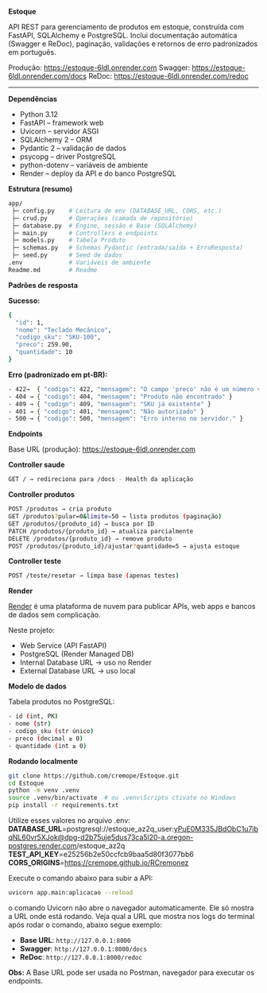 
**Estoque**

API REST para gerenciamento de produtos em estoque, construída com FastAPI, SQLAlchemy e PostgreSQL. Inclui documentação automática (Swagger e ReDoc), paginação, validações e retornos de erro padronizados em português.

Produção: https://estoque-6ldl.onrender.com
Swagger: https://estoque-6ldl.onrender.com/docs
ReDoc: https://estoque-6ldl.onrender.com/redoc

---

**Dependências**
- Python 3.12
- FastAPI – framework web
- Uvicorn – servidor ASGI
- SQLAlchemy 2 – ORM
- Pydantic 2 – validação de dados
- psycopg – driver PostgreSQL
- python-dotenv – variáveis de ambiente
- Render – deploy da API e do banco PostgreSQL

**Estrutura (resumo)**
```bash
app/
 ├─ config.py    # Leitura de env (DATABASE_URL, CORS, etc.)       
 ├─ crud.py      # Operações (camada de repositório)
 ├─ database.py  # Engine, sessão e Base (SQLAlchemy)
 ├─ main.py      # Controllers e endpoints
 ├─ models.py    # Tabela Produto
 ├─ schemas.py   # Schemas Pydantic (entrada/saída + ErroResposta)
 ├─ seed.py      # Seed de dados
.env             # Variáveis de ambiente
Readme.md        # Readme
```


**Padrões de resposta**

**Sucesso:**
```bash
{
  "id": 1,
  "nome": "Teclado Mecânico",
  "codigo_sku": "SKU-100",
  "preco": 259.90,
  "quantidade": 10
}
```

**Erro (padronizado em pt-BR):**
```bash
- 422→  { "codigo": 422, "mensagem": "O campo 'preco' não é um número válido" }
- 404 → { "codigo": 404, "mensagem": "Produto não encontrado" }
- 409 → { "codigo": 409, "mensagem": "SKU já existente" }
- 401 → { "codigo": 401, "mensagem": "Não autorizado" }
- 500 → { "codigo": 500, "mensagem": "Erro interno no servidor." }
```
**Endpoints**

Base URL (produção): https://estoque-6ldl.onrender.com

**Controller saude**
```bash
GET / → redireciona para /docs - Health da aplicação
```

**Controller produtos**
```bash
POST /produtos → cria produto
GET /produtos?pular=0&limite=50 → lista produtos (paginação)
GET /produtos/{produto_id} → busca por ID
PATCH /produtos/{produto_id} → atualiza parcialmente
DELETE /produtos/{produto_id} → remove produto
POST /produtos/{produto_id}/ajustar?quantidade=5 → ajusta estoque
```
**Controller teste**
```bash
POST /teste/resetar → limpa base (apenas testes)
```

**Render**

[Render](https://render.com/) é uma plataforma de nuvem para publicar APIs, web apps e bancos de dados sem complicação.

Neste projeto:
- Web Service (API FastAPI)
- PostgreSQL (Render Managed DB)
- Internal Database URL → uso no Render
- External Database URL → uso local

**Modelo de dados**

Tabela produtos no PostgreSQL:
```bash
- id (int, PK)
- nome (str)
- codigo_sku (str único)
- preco (decimal ≥ 0)
- quantidade (int ≥ 0)
```

**Rodando localmente**

```bash
git clone https://github.com/cremope/Estoque.git
cd Estoque
python -m venv .venv
source .venv/bin/activate  # ou .venv\Scripts ctivate no Windows
pip install -r requirements.txt
```
Utilize esses valores no arquivo .env:
**DATABASE_URL**=postgresql://estoque_az2q_user:yPuE0M335JBdObC1u7ibqNL60vr5XJok@dpg-d2b75uje5dus73ca5l20-a.oregon-postgres.render.com/estoque_az2q
**TEST_API_KEY**=e25256b2e50ccfcb9baa5d80f3077bb6
**CORS_ORIGINS**=https://cremope.github.io/RCremonez

Execute o comando abaixo para subir a API:
```bash
uvicorn app.main:aplicacao --reload
```
o comando Uvicorn não abre o navegador automaticamente. Ele só mostra a URL onde está rodando. Veja qual a URL que mostra nos logs do terminal após rodar o comando, abaixo segue exemplo:

-   **Base URL**: `http://127.0.0.1:8000`
-   **Swagger**: `http://127.0.0.1:8000/docs`
-   **ReDoc**: `http://127.0.0.1:8000/redoc`

**Obs:** A Base URL pode ser usada no Postman, navegador para executar os endpoints.